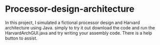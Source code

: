 # Processor-design-architecture
In this project, I simulated a fictional processor design and Harvard architecture using Java.
simply to try it out download the code and run the HarvardArchGUI.java and try writing your assembly code. There is a help button to assist.
